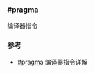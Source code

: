 ### #pragma

编译器指令

### 参考

- [#pragma 编译器指令详解](https://blog.csdn.net/primeprime/article/details/105110827)
